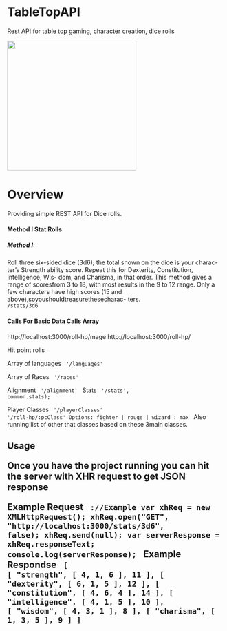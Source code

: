 TableTopAPI
===========

Rest API for table top gaming, character creation, dice rolls

<img src="http://jpmcgarrity.com/Git/readmeResources/incredible--advanced-dungeons-and-lawyers-d-fantasy-orcs-dungeons-and-dragons-role-playing-picture-image.jpg" height="300px" width="auto">

<h1>Overview</h1>

<p>
 Providing simple REST API for Dice rolls.

<h4>Method I Stat Rolls</h4>

<h5>Method I:</h5>
<p>
Roll three six-sided dice (3d6); the total shown on the dice is your charac- ter’s Strength ability score. Repeat this for Dexterity, Constitution, Intelligence, Wis- dom, and Charisma, in that order. This method gives a range of scoresfrom 3 to 18, with most results in the 9 to 12 range. Only a few characters have high scores (15 and above),soyoushouldtreasurethesecharac-
ters.


<code>
/stats/3d6
</code>

 <h4>Calls For Basic Data Calls Array</h4>

http://localhost:3000/roll-hp/mage 
http://localhost:3000/roll-hp/

Hit point rolls

Array of languages 
<code>
'/languages'
</code>

Array of Races
<code>
'/races'
</code>

Alignment
<code>
'/alignment'
</code>
Stats
<code>
'/stats', common.stats);
</code>

Player Classes
<code>
'/playerClasses'
</code>
<code>
'/roll-hp/:pcClass' Options: fighter | rouge | wizard : max
</code>
Also running list of other that classes based on these 3main classes.

 
<h2>Usage
<p>
Once you have the project running you can hit the server with XHR request to get JSON response

<strong>Example Request
<code>
://Example 
var xhReq = new XMLHttpRequest();
xhReq.open("GET", "http://localhost:3000/stats/3d6", false);
xhReq.send(null);
var serverResponse = xhReq.responseText;
console.log(serverResponse);
</code>
<strong>Example Respondse
<code>
[
  [
    "strength",
    [
      4,
      1,
      6
    ],
    11
  ],
  [
    "dexterity",
    [
      6,
      1,
      5
    ],
    12
  ],
  [
    "constitution",
    [
      4,
      6,
      4
    ],
    14
  ],
  [
    "intelligence",
    [
      4,
      1,
      5
    ],
    10
  ],
  [
    "wisdom",
    [
      4,
      3,
      1
    ],
    8
  ],
  [
    "charisma",
    [
      1,
      3,
      5
    ],
    9
  ]
]
</code>

